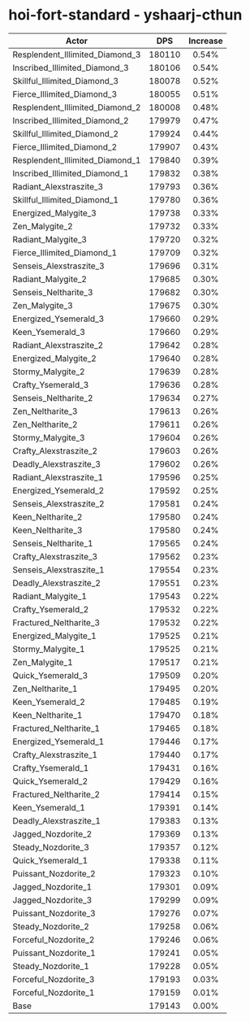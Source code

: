 # hoi-fort-standard - yshaarj-cthun
| Actor | DPS | Increase |
|---|:---:|:---:|
|Resplendent_Illimited_Diamond_3|180110|0.54%|
|Inscribed_Illimited_Diamond_3|180106|0.54%|
|Skillful_Illimited_Diamond_3|180078|0.52%|
|Fierce_Illimited_Diamond_3|180055|0.51%|
|Resplendent_Illimited_Diamond_2|180008|0.48%|
|Inscribed_Illimited_Diamond_2|179979|0.47%|
|Skillful_Illimited_Diamond_2|179924|0.44%|
|Fierce_Illimited_Diamond_2|179907|0.43%|
|Resplendent_Illimited_Diamond_1|179840|0.39%|
|Inscribed_Illimited_Diamond_1|179832|0.38%|
|Radiant_Alexstraszite_3|179793|0.36%|
|Skillful_Illimited_Diamond_1|179780|0.36%|
|Energized_Malygite_3|179738|0.33%|
|Zen_Malygite_2|179732|0.33%|
|Radiant_Malygite_3|179720|0.32%|
|Fierce_Illimited_Diamond_1|179709|0.32%|
|Senseis_Alexstraszite_3|179696|0.31%|
|Radiant_Malygite_2|179685|0.30%|
|Senseis_Neltharite_3|179682|0.30%|
|Zen_Malygite_3|179675|0.30%|
|Energized_Ysemerald_3|179660|0.29%|
|Keen_Ysemerald_3|179660|0.29%|
|Radiant_Alexstraszite_2|179642|0.28%|
|Energized_Malygite_2|179640|0.28%|
|Stormy_Malygite_2|179639|0.28%|
|Crafty_Ysemerald_3|179636|0.28%|
|Senseis_Neltharite_2|179634|0.27%|
|Zen_Neltharite_3|179613|0.26%|
|Zen_Neltharite_2|179611|0.26%|
|Stormy_Malygite_3|179604|0.26%|
|Crafty_Alexstraszite_2|179603|0.26%|
|Deadly_Alexstraszite_3|179602|0.26%|
|Radiant_Alexstraszite_1|179596|0.25%|
|Energized_Ysemerald_2|179592|0.25%|
|Senseis_Alexstraszite_2|179581|0.24%|
|Keen_Neltharite_2|179580|0.24%|
|Keen_Neltharite_3|179580|0.24%|
|Senseis_Neltharite_1|179565|0.24%|
|Crafty_Alexstraszite_3|179562|0.23%|
|Senseis_Alexstraszite_1|179554|0.23%|
|Deadly_Alexstraszite_2|179551|0.23%|
|Radiant_Malygite_1|179543|0.22%|
|Crafty_Ysemerald_2|179532|0.22%|
|Fractured_Neltharite_3|179532|0.22%|
|Energized_Malygite_1|179525|0.21%|
|Stormy_Malygite_1|179525|0.21%|
|Zen_Malygite_1|179517|0.21%|
|Quick_Ysemerald_3|179509|0.20%|
|Zen_Neltharite_1|179495|0.20%|
|Keen_Ysemerald_2|179485|0.19%|
|Keen_Neltharite_1|179470|0.18%|
|Fractured_Neltharite_1|179465|0.18%|
|Energized_Ysemerald_1|179446|0.17%|
|Crafty_Alexstraszite_1|179440|0.17%|
|Crafty_Ysemerald_1|179431|0.16%|
|Quick_Ysemerald_2|179429|0.16%|
|Fractured_Neltharite_2|179414|0.15%|
|Keen_Ysemerald_1|179391|0.14%|
|Deadly_Alexstraszite_1|179383|0.13%|
|Jagged_Nozdorite_2|179369|0.13%|
|Steady_Nozdorite_3|179357|0.12%|
|Quick_Ysemerald_1|179338|0.11%|
|Puissant_Nozdorite_2|179323|0.10%|
|Jagged_Nozdorite_1|179301|0.09%|
|Jagged_Nozdorite_3|179299|0.09%|
|Puissant_Nozdorite_3|179276|0.07%|
|Steady_Nozdorite_2|179258|0.06%|
|Forceful_Nozdorite_2|179246|0.06%|
|Puissant_Nozdorite_1|179241|0.05%|
|Steady_Nozdorite_1|179228|0.05%|
|Forceful_Nozdorite_3|179193|0.03%|
|Forceful_Nozdorite_1|179159|0.01%|
|Base|179143|0.00%|
